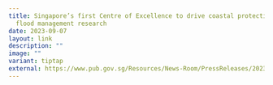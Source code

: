 ```yaml
---
title: Singapore’s first Centre of Excellence to drive coastal protection and
  flood management research
date: 2023-09-07
layout: link
description: ""
image: ""
variant: tiptap
external: https://www.pub.gov.sg/Resources/News-Room/PressReleases/2023/09/Centre-of-Excellence-to-drive-coastal-protection-and-flood-management-research
---
```

